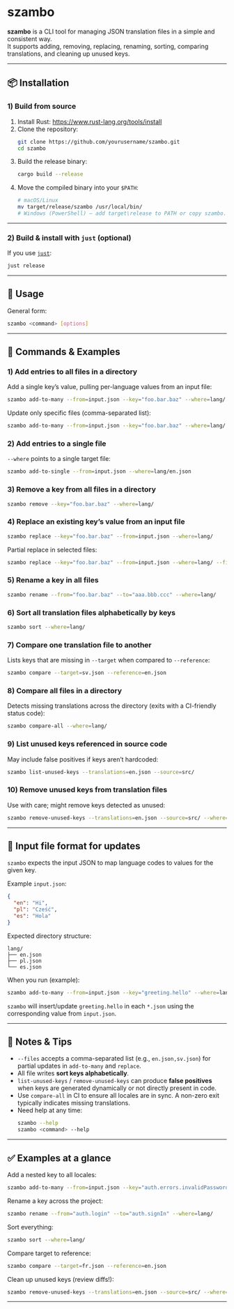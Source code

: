 # szambo

**szambo** is a CLI tool for managing JSON translation files in a simple and consistent way.  
It supports adding, removing, replacing, renaming, sorting, comparing translations, and cleaning up unused keys.

---

## 📦 Installation

### 1) Build from source

1. Install Rust: https://www.rust-lang.org/tools/install  
2. Clone the repository:
   ~~~bash
   git clone https://github.com/yourusername/szambo.git
   cd szambo
   ~~~
3. Build the release binary:
   ~~~bash
   cargo build --release
   ~~~
4. Move the compiled binary into your `$PATH`:
   ~~~bash
   # macOS/Linux
   mv target/release/szambo /usr/local/bin/
   # Windows (PowerShell) – add target\release to PATH or copy szambo.exe to a dir already on PATH
   ~~~

---

### 2) Build & install with `just` (optional)

If you use [`just`](https://github.com/casey/just):
~~~bash
just release
~~~

---

## 🚀 Usage

General form:
~~~bash
szambo <command> [options]
~~~

---

## 🧭 Commands & Examples

### 1) Add entries to **all** files in a directory
Add a single key’s value, pulling per-language values from an input file:
~~~bash
szambo add-to-many --from=input.json --key="foo.bar.baz" --where=lang/
~~~
Update only specific files (comma-separated list):
~~~bash
szambo add-to-many --from=input.json --key="foo.bar.baz" --where=lang/ --files=en.json,sv.json
~~~

### 2) Add entries to a **single** file
`--where` points to a single target file:
~~~bash
szambo add-to-single --from=input.json --where=lang/en.json
~~~

### 3) Remove a key from all files in a directory
~~~bash
szambo remove --key="foo.bar.baz" --where=lang/
~~~

### 4) Replace an existing key’s value from an input file
~~~bash
szambo replace --key="foo.bar.baz" --from=input.json --where=lang/
~~~
Partial replace in selected files:
~~~bash
szambo replace --key="foo.bar.baz" --from=input.json --where=lang/ --files=en.json,sv.json
~~~

### 5) Rename a key in all files
~~~bash
szambo rename --from="foo.bar.baz" --to="aaa.bbb.ccc" --where=lang/
~~~

### 6) Sort all translation files alphabetically by keys
~~~bash
szambo sort --where=lang/
~~~

### 7) Compare one translation file to another
Lists keys that are missing in `--target` when compared to `--reference`:
~~~bash
szambo compare --target=sv.json --reference=en.json
~~~

### 8) Compare **all** files in a directory
Detects missing translations across the directory (exits with a CI-friendly status code):
~~~bash
szambo compare-all --where=lang/
~~~

### 9) List unused keys referenced in source code
May include false positives if keys aren’t hardcoded:
~~~bash
szambo list-unused-keys --translations=en.json --source=src/
~~~

### 10) Remove unused keys from translation files
Use with care; might remove keys detected as unused:
~~~bash
szambo remove-unused-keys --translations=en.json --source=src/ --where=lang/
~~~

---

## 📂 Input file format for updates

`szambo` expects the input JSON to map language codes to values for the given key.

Example `input.json`:
~~~json
{
  "en": "Hi",
  "pl": "Cześć",
  "es": "Hola"
}
~~~

Expected directory structure:
~~~
lang/
├── en.json
├── pl.json
└── es.json
~~~

When you run (example):
~~~bash
szambo add-to-many --from=input.json --key="greeting.hello" --where=lang/
~~~
`szambo` will insert/update `greeting.hello` in each `*.json` using the corresponding value from `input.json`.

---

## 📝 Notes & Tips

- `--files` accepts a comma-separated list (e.g., `en.json,sv.json`) for partial updates in `add-to-many` and `replace`.
- All file writes **sort keys alphabetically**.
- `list-unused-keys` / `remove-unused-keys` can produce **false positives** when keys are generated dynamically or not directly present in code.
- Use `compare-all` in CI to ensure all locales are in sync. A non-zero exit typically indicates missing translations.
- Need help at any time:
  ~~~bash
  szambo --help
  szambo <command> --help
  ~~~

---

## ✅ Examples at a glance

Add a nested key to all locales:
~~~bash
szambo add-to-many --from=input.json --key="auth.errors.invalidPassword" --where=lang/
~~~

Rename a key across the project:
~~~bash
szambo rename --from="auth.login" --to="auth.signIn" --where=lang/
~~~

Sort everything:
~~~bash
szambo sort --where=lang/
~~~

Compare target to reference:
~~~bash
szambo compare --target=fr.json --reference=en.json
~~~

Clean up unused keys (review diffs!):
~~~bash
szambo remove-unused-keys --translations=en.json --source=src/ --where=lang/
~~~

---

